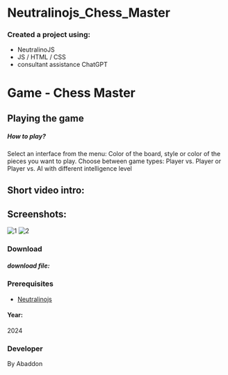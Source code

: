 # Neutralinojs_Chess_Master


### Created a project using:
+ NeutralinoJS 
+ JS / HTML / CSS
+ consultant assistance ChatGPT

# Game - Chess Master


## Playing the game
##### How to play? </br>
Select an interface from the menu:
Color of the board, style or color of the pieces you want to play.
Choose between game types:
Player vs. Player or Player vs. AI with different intelligence level

## Short video intro:


## Screenshots:
![1](https://github.com/user-attachments/assets/e2597f93-e82b-4c58-aed8-2e1c4a1749d6)
![2](https://github.com/user-attachments/assets/eaa1870a-c8da-485c-a65c-177bf958371f)



### Download
##### download file:



### Prerequisites
- [Neutralinojs](https://neutralino.js.org)
#### Year:
2024

### Developer
By Abaddon

<br>

